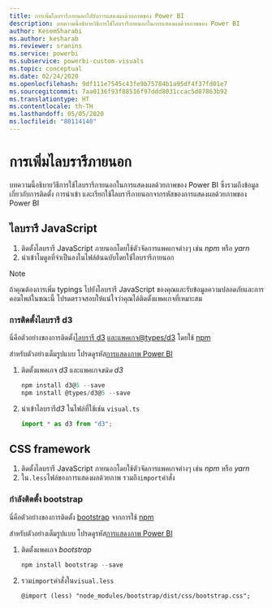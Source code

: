 ```yaml
---
title: การเพิ่มไลบรารีภายนอกไปยังการแสดงผลด้วยภาพของ Power BI
description: บทความนี้อธิบายวิธีการใช้ไลบรารีภายนอกในการแสดงผลด้วยภาพของ Power BI
author: KesemSharabi
ms.author: kesharab
ms.reviewer: sranins
ms.service: powerbi
ms.subservice: powerbi-custom-visuals
ms.topic: conceptual
ms.date: 02/24/2020
ms.openlocfilehash: 9df111e7545c43fe9b75784b1a95df4f37fd01e7
ms.sourcegitcommit: 7aa0136f93f88516f97ddd8031ccac5d07863b92
ms.translationtype: HT
ms.contentlocale: th-TH
ms.lasthandoff: 05/05/2020
ms.locfileid: "80114140"
---
```

# <a name="adding-external-libraries"></a>การเพิ่มไลบรารีภายนอก

บทความนี้อธิบายวิธีการใช้ไลบรารีภายนอกในการแสดงผลด้วยภาพของ Power BI ซึ่งรวมถึงข้อมูลเกี่ยวกับการติดตั้ง การนำเข้า และเรียกใช้ไลบรารีภายนอกจากรหัสของการแสดงผลด้วยภาพของ Power BI

## <a name="javascript-libraries"></a>ไลบรารี JavaScript

1. ติดตั้งไลบรารี JavaScript ภายนอกโดยใช้ตัวจัดการแพคเกจต่างๆ เช่น *npm* หรือ *yarn*
2. นำเข้าโมดูลที่จำเป็นลงในไฟล์ต้นฉบับโดยใช้ไลบรารีภายนอก

>[!NOTE]
>ถ้าคุณต้องการเพิ่ม typings ไปยังไลบรารี JavaScript ของคุณและรับข้อมูลความปลอดภัยและการคอมไพล์ในขณะนี้ โปรดตรวจสอบให้แน่ใจว่าคุณได้ติดตั้งแพคเกจที่เหมาะสม

### <a name="installing-the-d3-library"></a>การติดตั้งไลบรารี d3

นี่คือตัวอย่างของการติดตั้ง[ไลบรารี d3](https://www.npmjs.com/package/d3) [และแพคเกจ@types/d3](https://www.npmjs.com/package/@types/d3) โดยใช้ [npm](https://www.npmjs.com/)

สำหรับตัวอย่างเต็มรูปแบบ โปรดดูรหัส[การแสดงภาพ Power BI](https://github.com/microsoft/powerbi-visuals-gantt/blob/master/src/gantt.ts#L29)

1. ติดตั้งแพคเกจ *d3* และแพคเกจ*ชนิด d3*

    ```powershell
    npm install d3@5 --save
    npm install @types/d3@5 --save
    ```

2. นำเข้าไลบรารี*d3* ในไฟล์ที่ใช้เช่น `visual.ts`

    ```typescript
    import * as d3 from "d3";
    ```

## <a name="css-framework"></a>CSS framework

1. ติดตั้งไลบรารี JavaScript ภายนอกโดยใช้ตัวจัดการแพคเกจต่างๆ เช่น *npm* หรือ *yarn*
2. ใน`.less`ไฟล์ของการแสดงผลด้วยภาพ รวมถึง`import`คำสั่ง

### <a name="installing-bootstrap"></a>กำลังติดตั้ง bootstrap

นี่คือตัวอย่างของการติดตั้ง [bootstrap](https://www.npmjs.com/package/bootstrap) จากการใช้ [npm](https://www.npmjs.com/)

สำหรับตัวอย่างเต็มรูปแบบ โปรดดูรหัส[การแสดงภาพ Power BI](https://github.com/Microsoft/powerbi-visuals-sankey/blob/c8200da56913cd8b253be949a35fad0f4472b6de/style/visual.less#L32)

1. ติดตั้งแพคเกจ *bootstrap*

    ```powershell
    npm install bootstrap --save
    ```

2. รวม`import`คำสั่งใน`visual.less`

    ```less
    @import (less) "node_modules/bootstrap/dist/css/bootstrap.css";
    ```
